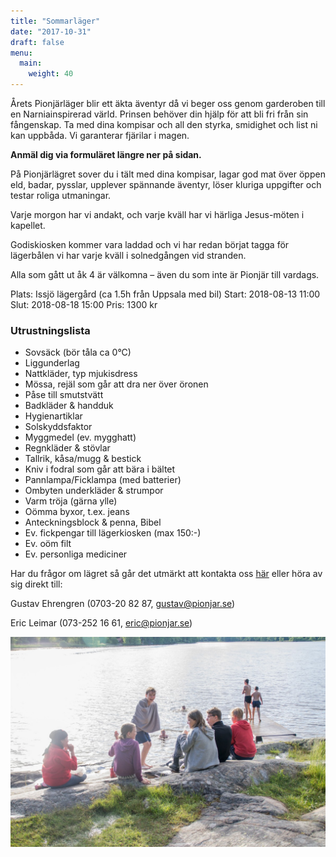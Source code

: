 ```yaml
---
title: "Sommarläger"
date: "2017-10-31"
draft: false
menu:
  main:
    weight: 40
---
```

Årets Pionjärläger blir ett äkta äventyr då vi beger oss genom garderoben till en Narniainspirerad värld. Prinsen behöver din hjälp för att bli fri från sin fångenskap. Ta med dina kompisar och all den styrka, smidighet och list ni kan uppbåda. Vi garanterar fjärilar i magen.

**Anmäl dig via formuläret längre ner på sidan.**

På Pionjärlägret sover du i tält med dina kompisar, lagar god mat över öppen eld, badar, pysslar, upplever spännande äventyr, löser kluriga uppgifter och testar roliga utmaningar.

Varje morgon har vi andakt, och varje kväll har vi härliga Jesus-möten i kapellet.

Godiskiosken kommer vara laddad och vi har redan börjat tagga för lägerbålen vi har varje kväll i solnedgången vid stranden.

Alla som gått ut åk 4 är välkomna – även du som inte är Pionjär till vardags.

Plats: Issjö lägergård (ca 1.5h från Uppsala med bil)
Start: 2018-08-13 11:00
Slut: 2018-08-18 15:00
Pris: 1300 kr

### Utrustningslista
- Sovsäck (bör tåla ca 0°C)
- Liggunderlag
- Nattkläder, typ mjukisdress
- Mössa, rejäl som går att dra ner över öronen
- Påse till smutstvätt
- Badkläder & handduk
- Hygienartiklar
- Solskyddsfaktor
- Myggmedel (ev. mygghatt)
- Regnkläder & stövlar
- Tallrik, kåsa/mugg & bestick
- Kniv i fodral som går att bära i bältet
- Pannlampa/Ficklampa (med batterier)
- Ombyten underkläder & strumpor
- Varm tröja (gärna ylle)
- Oömma byxor, t.ex. jeans
- Anteckningsblock & penna, Bibel
- Ev. fickpengar till lägerkiosken (max 150:-)
- Ev. oöm filt
- Ev. personliga mediciner

Har du frågor om lägret så går det utmärkt att kontakta oss [här](/om) eller höra av sig direkt till:

Gustav Ehrengren (0703-20 82 87, gustav@pionjar.se)

Eric Leimar (073-252 16 61, eric@pionjar.se)

<div class="cognito">
<script src="https://services.cognitoforms.com/s/Pc_BlvCVZ0KvtrrWxwatIw"></script>
<script>Cognito.load("forms", { id: "3" });</script>
</div>

<img src="/lager/bad-issjo.jpg" alt="Mountain View">